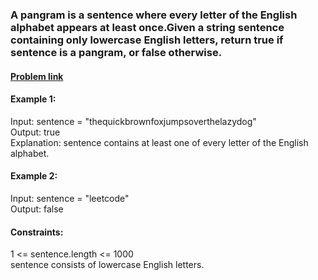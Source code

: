 ### A pangram is a sentence where every letter of the English alphabet appears at least once.Given a string sentence containing only lowercase English letters, return true if sentence is a pangram, or false otherwise. 
#### [Problem link](https://leetcode.com/problems/check-if-the-sentence-is-pangram/)

#### Example 1:  
  
Input: sentence = "thequickbrownfoxjumpsoverthelazydog"  
Output: true  
Explanation: sentence contains at least one of every letter of the English alphabet.  
#### Example 2:   
Input: sentence = "leetcode"  
Output: false  

#### Constraints:  
1 <= sentence.length <= 1000  
sentence consists of lowercase English letters.  
